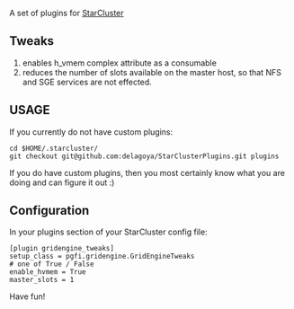 A set of plugins for [StarCluster](http://web.mit.edu/star/cluster/docs/latest/manual/plugins.html)

## Tweaks
1. enables h_vmem complex attribute as a consumable
1. reduces the number of slots available on the master host, so that NFS and SGE services are not effected.

## USAGE

If you currently do not have custom plugins:

    cd $HOME/.starcluster/
    git checkout git@github.com:delagoya/StarClusterPlugins.git plugins

If you do have custom plugins, then you most certainly know what you are doing and can figure it out :)

## Configuration
In your plugins section of your StarCluster config file:

    [plugin gridengine_tweaks]
    setup_class = pgfi.gridengine.GridEngineTweaks
    # one of True / False
    enable_hvmem = True
    master_slots = 1

Have fun!